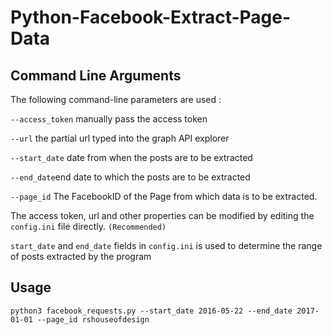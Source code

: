 # Python-Facebook-Extract-Page-Data

## Command Line Arguments

The following command-line parameters are used :

`--access_token` manually pass the access token

`--url` the partial url typed into the graph API explorer

`--start_date` date from when the posts are to be extracted

`--end_date`end date to which the posts are to be extracted

`--page_id` The FacebookID of the Page from which data is to be extracted.

The access token, url and other properties can be modified by editing the `config.ini` file directly. `(Recommended)`

`start_date` and `end_date` fields in `config.ini` is used to determine the range of posts extracted by the program

## Usage

    python3 facebook_requests.py --start_date 2016-05-22 --end_date 2017-01-01 --page_id rshouseofdesign

